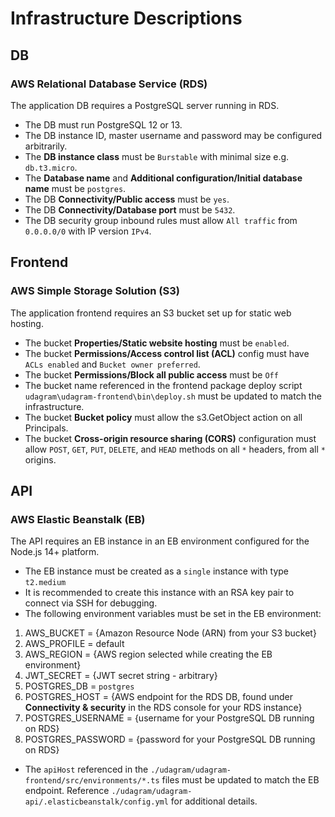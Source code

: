 # Infrastructure Descriptions
## DB
### AWS Relational Database Service (RDS)
The application DB requires a PostgreSQL server running in RDS.

* The DB must run PostgreSQL 12 or 13.
* The DB instance ID, master username and password may be configured arbitrarily.
* The **DB instance class** must be `Burstable` with minimal size e.g. `db.t3.micro`.
* The **Database name** and **Additional configuration/Initial database name** must be `postgres`.
* The DB **Connectivity/Public access** must be `yes`.
* The DB **Connectivity/Database port** must be `5432`.
* The DB security group inbound rules must allow `All traffic` from `0.0.0.0/0` with IP version `IPv4`.

## Frontend
### AWS Simple Storage Solution (S3)
The application frontend requires an S3 bucket set up for static web hosting.

* The bucket **Properties/Static website hosting** must be `enabled`.
* The bucket **Permissions/Access control list (ACL)** config must have `ACLs enabled` and `Bucket owner preferred`.
* The bucket **Permissions/Block all public access** must be `Off`
* The bucket name referenced in the frontend package deploy script `udagram\udagram-frontend\bin\deploy.sh` must be updated to match the infrastructure.
* The bucket **Bucket policy** must allow the s3.GetObject action on all Principals.
* The bucket **Cross-origin resource sharing (CORS)** configuration must allow `POST`, `GET`, `PUT`, `DELETE`, and `HEAD` methods on all `*` headers, from all `*` origins.


## API
### AWS Elastic Beanstalk (EB)
The API requires an EB instance in an EB environment configured for the Node.js 14+ platform.

* The EB instance must be created as a `single` instance with type `t2.medium`
* It is recommended to create this instance with an RSA key pair to connect via SSH for debugging.
* The following environment variables must be set in the EB environment:
1. AWS_BUCKET = {Amazon Resource Node (ARN) from your S3 bucket}
2. AWS_PROFILE = default
3. AWS_REGION = {AWS region selected while creating the EB environment}
4. JWT_SECRET = {JWT secret string - arbitrary}
5. POSTGRES_DB = `postgres`
6. POSTGRES_HOST = {AWS endpoint for the RDS DB, found under **Connectivity & security** in the RDS console for your RDS instance}
7. POSTGRES_USERNAME = {username for your PostgreSQL DB running on RDS}
8. POSTGRES_PASSWORD = {password for your PostgreSQL DB running on RDS}
* The `apiHost` referenced in the `./udagram/udagram-frontend/src/environments/*.ts` files must be updated to match the EB endpoint.
Reference `./udagram/udagram-api/.elasticbeanstalk/config.yml` for additional details.